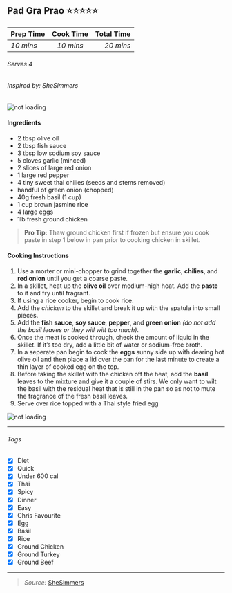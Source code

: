 ## Pad Gra Prao :star::star::star::star::star:
| Prep Time  | Cook Time    | Total Time  |
| ---------- |:------------:| -----------:|
|  *10 mins* | *10 mins*| *20 mins*   |

###### Serves 4
###### Inspired by: SheSimmers

![not loading](http://i.imgur.com/k8qjFL5m.jpg)

#### Ingredients

* 2 tbsp olive oil
* 2 tbsp fish sauce
* 3 tbsp low sodium soy sauce
* 5 cloves garlic (minced)
* 2 slices of large red onion
* 1 large red pepper
* 4 tiny sweet thai chilies (seeds and stems removed)
* handful of green onion (chopped)
* 40g fresh basil (1 cup)
* 1 cup brown jasmine rice
* 4 large eggs
* 1lb fresh ground chicken

> **Pro Tip:** Thaw ground chicken first if frozen but ensure you cook paste in step 1 below in pan prior to cooking chicken in skillet.


#### Cooking Instructions

1. Use a morter or mini-chopper to grind together the **garlic**, **chilies**, and **red onion** until you get a coarse paste.
2. In a skillet, heat up the **olive oil** over medium-high heat. Add the **paste** to it and fry until fragrant.
3. If using a rice cooker, begin to cook rice.
4. Add the *chicken* to the skillet and break it up with the spatula into small pieces.
5. Add the **fish sauce**, **soy sauce**, **pepper**, and **green onion** *(do not add the basil leaves or they will wilt too much)*.
6. Once the meat is cooked through, check the amount of liquid in the skillet. If it’s too dry, add a little bit of water or sodium-free broth.
7. In a seperate pan begin to cook the **eggs** sunny side up with dearing hot olive oil and then place a lid over the pan for the last minute to create a thin layer of cooked egg on the top.
8. Before taking the skillet with the chicken off the heat, add the **basil** leaves to the mixture and give it a couple of stirs. We only want to wilt the basil with the residual heat that is still in the pan so as not to mute the fragrance of the fresh basil leaves.
9. Serve over rice topped with a Thai style fried egg


![not loading](http://i.imgur.com/L2Q0lS9l.png)

---

###### Tags
- [x] Diet
- [x] Quick
- [x] Under 600 cal
- [x] Thai
- [x] Spicy
- [x] Dinner
- [x] Easy
- [x] Chris Favourite
- [x] Egg
- [x] Basil
- [x] Rice
- [x] Ground Chicken
- [x] Ground Turkey
- [x] Ground Beef

---

>*Source:* [SheSimmers](http://shesimmers.com/2012/05/pad-ka-prao-%E0%B8%9C%E0%B8%B1%E0%B8%94%E0%B8%81%E0%B8%B0%E0%B9%80%E0%B8%9E%E0%B8%A3%E0%B8%B2.html)
